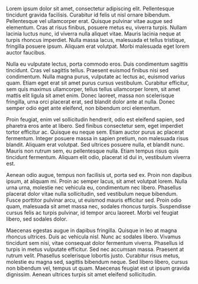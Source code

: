 

Lorem ipsum dolor sit amet, consectetur adipiscing elit. Pellentesque tincidunt gravida facilisis. Curabitur id felis ut nisl ornare bibendum. Pellentesque vel ullamcorper erat. Quisque pulvinar vitae augue sed elementum. Cras at risus finibus, posuere metus eu, viverra turpis. Nullam lacinia luctus nunc, id viverra nulla aliquet vitae. Mauris lacinia neque at turpis rhoncus imperdiet. Nulla massa lacus, malesuada et tellus tristique, fringilla posuere ipsum. Aliquam erat volutpat. Morbi malesuada eget lorem auctor faucibus.

Nulla eu vulputate lectus, porta commodo eros. Duis condimentum sagittis tincidunt. Cras vel sagittis tellus. Praesent euismod finibus nisi sed condimentum. Nulla magna purus, vulputate ac lectus ac, euismod varius quam. Etiam eget erat sit amet purus cursus vestibulum. Curabitur efficitur, sem quis maximus ullamcorper, tellus tellus ullamcorper lorem, sit amet mattis elit ligula sit amet enim. Donec laoreet, massa non scelerisque fringilla, urna orci placerat erat, sed blandit dolor ante at nulla. Donec semper odio eget ante eleifend, non bibendum orci elementum.

Proin feugiat, enim vel sollicitudin hendrerit, odio est eleifend sapien, sed pharetra eros ante at libero. Sed finibus consectetur sem, eget imperdiet tortor efficitur ac. Quisque eu neque sem. Etiam auctor purus ac placerat fermentum. Integer posuere massa in sapien pretium, non malesuada risus blandit. Aliquam erat volutpat. Sed ultrices posuere nulla, et blandit nunc. Mauris non rutrum sem, eu pellentesque nulla. Etiam tempus risus quis tincidunt fermentum. Aliquam elit odio, placerat id dui in, vestibulum viverra est.

Aenean odio augue, tempus non facilisis ut, porta sed ex. Proin non dapibus ipsum, at aliquam mi. Proin ac semper lacus, sit amet volutpat lorem. Nulla urna urna, molestie nec vehicula eu, condimentum nec libero. Phasellus placerat dolor vitae nulla sollicitudin, sed vestibulum neque bibendum. Fusce porttitor pulvinar arcu, ut euismod mauris efficitur sed. Proin odio quam, malesuada sit amet massa nec, sodales rhoncus turpis. Suspendisse cursus felis ac turpis pulvinar, id tempor arcu laoreet. Morbi vel feugiat libero, sed sodales dolor.

Maecenas egestas augue in dapibus fringilla. Quisque in leo at magna rhoncus ultrices. Duis ac vehicula nisl. Nunc ac sodales libero. Vivamus tincidunt sem nisi, vitae consequat dolor fermentum viverra. Phasellus id turpis in metus vulputate efficitur. Sed nec accumsan massa. Praesent at rutrum velit. Phasellus scelerisque lobortis justo. Curabitur risus metus, molestie eu magna sed, sagittis bibendum neque. Sed libero libero, cursus non bibendum vel, tempus ut quam. Maecenas feugiat est ut ipsum gravida dignissim. Aenean ultrices turpis sit amet eleifend sollicitudin. 